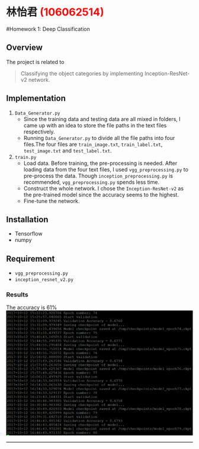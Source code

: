 # 林怡君 <span style="color:red">(106062514)</span>

#Homework 1: Deep Classification

## Overview
The project is related to 
> Classifying the object categories by implementing Inception-ResNet-v2 network.

## Implementation
1. `Data_Generator.py`
	* Since the training data and testing data are all mixed in folders, I came up with an idea to store the file paths in the text files respectively. 
 	* Running `Data_Generator.py` to divide all the file paths into four files.The four files are `train_image.txt`, `train_label.txt`, `test_image.txt` and `test_label.txt`.
2. `train.py`
    * Load data. Before training, the pre-processing is needed. After loading data from the four text files, I used `vgg_preprocessing.py` to pre-process the data. Though `inception_preprocessing.py` is recommended, `vgg_preprocessing.py` spends less time.
    * Construct the whole network. I chose the `Inception-ResNet-v2` as the pre-trained model since the accuracy seems to the highest.
	* Fine-tune the network.

## Installation
* Tensorflow
* numpy

## Requirement
* `vgg_preprocessing.py`
* `inception_resnet_v2.py`

### Results

<table border=1>
<tr>
The accuracy is 61%
</tr>

<tr>
<img src="result.png" alt = "results" style = "float:middle;" />
</tr>

</table>


